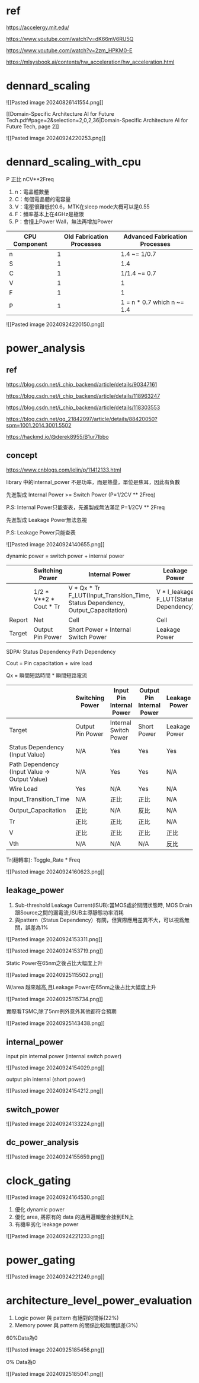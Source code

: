 # ref
https://accelergy.mit.edu/

https://www.youtube.com/watch?v=dK66mV6RU5Q

https://www.youtube.com/watch?v=2zm_HPKM0-E

https://mlsysbook.ai/contents/hw_acceleration/hw_acceleration.html
# dennard_scaling

![[Pasted image 20240826141554.png]]

[[Domain-Specific Architecture AI for Future Tech.pdf#page=2&selection=2,0,2,36|Domain-Specific Architecture AI for Future Tech, page 2]]

![[Pasted image 20240924220253.png]]
# dennard_scaling_with_cpu

P 正比 nCV\*\*2Freq
1. n：電晶體數量
2. C：每個電晶體的電容量
3. V：電壓很難低於0.6，MTK在sleep mode大概可以是0.55
4. F：頻率基本上在4GHz是極限
5. P：會撞上Power Wall，無法再增加Power

| CPU Component | Old Fabrication Processes | Advanced Fabrication Processes |
| ------------- | ------------------------- | ------------------------------ |
| n             | 1                         | 1.4 ~= 1/0.7                   |
| S             | 1                         | 1.4                            |
| C             | 1                         | 1/1.4 ~= 0.7                   |
| V             | 1                         | 1                              |
| F             | 1                         | 1                              |
| P             | 1                         | 1 = n * 0.7 which n ~= 1.4     |

![[Pasted image 20240924220150.png]]
# power_analysis

## ref
https://blog.csdn.net/i_chip_backend/article/details/90347161

https://blog.csdn.net/i_chip_backend/article/details/118963247

https://blog.csdn.net/i_chip_backend/article/details/118303553

https://blog.csdn.net/qq_21842097/article/details/88420050?spm=1001.2014.3001.5502

https://hackmd.io/@derek8955/B1ur7Ibbo
## concept

https://www.cnblogs.com/lelin/p/11412133.html

library 中的internal_power 不是功率，而是熱量，單位是焦耳，因此有負數

先進製成 Internal Power >= Switch Power (P=1/2CV \*\* 2Freq)

P.S: Internal Power只能查表，先進製成無法滿足 P=1/2CV \*\* 2Freq

先進製成 Leakage Power無法忽視

P.S: Leakage Power只能查表

![[Pasted image 20240924140655.png]]

dynamic power = switch power + internal power

|        | Switching Power            | Internal Power                                                                       | Leakage Power                              |
| ------ | -------------------------- | ------------------------------------------------------------------------------------ | ------------------------------------------ |
|        | 1/2 \* V\*\*2 * Cout \* Tr | V \* Qx * Tr<br>F_LUT(Input_Transition_Time, Status Dependency, Output_Capacitation) | V \* I_leakage<br>F_LUT(Status Dependency) |
| Report | Net                        | Cell                                                                                 | Cell                                       |
| Target | Output Pin Power           | Short Power + Internal Switch Power                                                  | Leakage Power                              |
SDPA: Status Dependency Path Dependency

Cout = Pin capacitation + wire load

Qx = 瞬間短路時間 \*  瞬間短路電流

|                                               | Switching Power  | Input Pin Internal Power | Output Pin Internal Power | Leakage Power |
| --------------------------------------------- | ---------------- | ------------------------ | ------------------------- | ------------- |
| Target                                        | Output Pin Power | Internal Switch Power    | Short Power               | Leakage Power |
| Status Dependency (Input Value)               | N/A              | Yes                      | Yes                       | Yes           |
| Path Dependency (Input Value -> Output Value) | N/A              | Yes                      | Yes                       | N/A           |
| Wire Load                                     | Yes              | N/A                      | Yes                       | N/A           |
| Input_Transition_Time                         | N/A              | 正比                       | 正比                        | N/A           |
| Output_Capacitation                           | 正比               | N/A                      | 反比                        | N/A           |
| Tr                                            | 正比               | 正比                       | 正比                        | N/A           |
| V                                             | 正比               | 正比                       | 正比                        | 正比            |
| Vth                                           | N/A              | N/A                      | N/A                       | 反比            |

Tr(翻轉率): Toggle_Rate * Freq

![[Pasted image 20240924160623.png]]

## leakage_power


1. Sub-threshold Leakage Current(ISUB):當MOS處於關閉狀態時, MOS Drain跟Source之間的漏電流,ISUB主導靜態功率消耗
2. 與pattern（Status Dependency）有關，但實際應用差異不大，可以視爲無關，誤差為1%

![[Pasted image 20240924153311.png]]

![[Pasted image 20240924153719.png]]

Static Power在65nm之後占比大幅度上升

![[Pasted image 20240925115502.png]]

W/area 越來越高,且Leakage Power在65nm之後占比大幅度上升

![[Pasted image 20240925115734.png]]

實際看TSMC,除了5nm例外意外其他都符合預期

![[Pasted image 20240925143438.png]]

## internal_power

input pin internal power (internal switch power)

![[Pasted image 20240924154029.png]]

output pin internal (short power)

![[Pasted image 20240924154212.png]]
## switch_power

![[Pasted image 20240924133224.png]]

## dc_power_analysis
![[Pasted image 20240924155659.png]]

# clock_gating

![[Pasted image 20240924164530.png]]

1. 優化 dynamic power
2. 優化 area, 將原有的 data 的通用邏輯整合挂到EN上
3. 有機率劣化 leakage power

![[Pasted image 20240924221233.png]]
# power_gating

![[Pasted image 20240924221249.png]]

# architecture_level_power_evaluation

1. Logic power 與 pattern 有絕對的關係(22%)
2. Memory power 與 pattern 的關係比較無關誤差(3%)

60%Data為0

![[Pasted image 20240925185456.png]]

0% Data為0

![[Pasted image 20240925185041.png]]